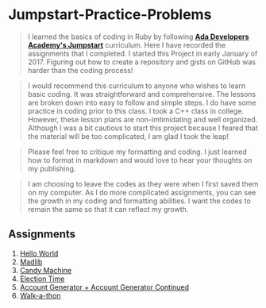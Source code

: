 # Jumpstart-Practice-Problems

>I learned the basics of coding in Ruby by following [**Ada Developers Academy's Jumpstart**](https://github.com/Ada-Developers-Academy/jump-start) curriculum. Here I have recorded the assignments that I completed. I started this Project in early January of 2017. Figuring out how to create a repository and gists on GitHub was harder than the coding process! 

>I would recommend this curriculum to anyone who wishes to learn basic coding. It was straightforward and comprehensive. The lessons are broken down into easy to follow and simple steps. I do have some practice in coding prior to this class. I took a C++ class in college. However, these lesson plans are non-imtimidating and well organized. Although I was a bit cautious to start this project because I feared that the material will be too complicated, I am glad I took the leap! 

>Please feel free to critique my formatting and coding. I just learned how to format in markdown and would love to hear your thoughts on my publishing. 

>I am choosing to leave the codes as they were when I first saved them on my computer. As I do more complicated assignments, you can see the growth in my coding and formatting abilities. I want the codes to remain the same so that it can reflect my growth.


## **Assignments**

1. [Hello World](Assignments/hello_world.md/)
2. [Madlib](Assignments/madlib.md/)
3. [Candy Machine](Assignments/candy_machine.md/)
4. [Election Time](Assignments/election_time.md/)
5. [Account Generator + Account Generator Continued](Assignments/account_generator.md/)
6. [Walk-a-thon](Assignments/walk_a_thon.md/)
